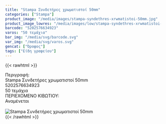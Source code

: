```yaml
---
title: "Stampa Συνδετήρες χρωματιστοί 50mm"
categories: ["Stampa"]
product_image: "/media/images/stampa-syndethres-xrwmatistoi-50mm.jpg"
product_image_lowres: "/media/images/low/stampa-syndethres-xrwmatistoi-50mm.jpg"
barcode: "5202576634923"
varos: "50 τεμάχια"
bar_img: "/media/svg/barcode.svg"
var_img: "/media/svg/varos.svg"
gencat: ["Όροφος"]
tags: ["Είδη γραφείου"]
---
```

{{< rawhtml >}}

<div class="sload692"><div class="product"><div id="sistatika">Περιγραφή:</div><div class="alltext">Stampa Συνδετήρες χρωματιστοί 50mm</div><div id="barcode"><div id="barimage1"></div><span id="bartext">5202576634923</span></div><div id="varos"><div id="temimg"></div><span id="varostext">50 τεμάχια</span></div><div id="kivotio">ΠΕΡΙΕΧΟΜΕΝΟ ΚΙΒΩΤΙΟΥ:<br>Αναμένεται</div><br><div class="pimg"><img alt="Stampa Συνδετήρες χρωματιστοί 50mm" title="Stampa Συνδετήρες χρωματιστοί 50mm" src="/media/images/stampa-syndethres-xrwmatistoi-50mm.jpg"></div></div></div>
{{< /rawhtml >}}


